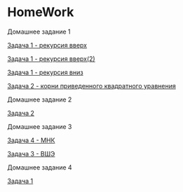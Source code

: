 # HomeWork
Домашнее задание 1

[Задача 1  - рекурсия вверх](https://github.com/YarRebrov/HomeWork/blob/master/number_one.py)

[Задача 1  - рекурсия вверх(2)](https://github.com/YarRebrov/HomeWork/blob/master/number_one_2.py)

[Задача 1  - рекурсия вниз](https://github.com/YarRebrov/HomeWork/blob/master/number_one_3.py)

[Задача 2  - корни приведенного квадратного уравнения](https://github.com/YarRebrov/HomeWork/blob/master/number_two.py)

Домашнее задание 2

[Задача 2]()

Домашнее задание 3

[Задача 4 - МНК](https://github.com/YarRebrov/HomeWork/blob/master/Dz(3)_number_4.py)

[Задача 3 - ВШЭ](https://github.com/YarRebrov/HomeWork/blob/master/Dz(3)_number_3.py)

Домашнее задание 4

[Задача 1](https://github.com/YarRebrov/HomeWork/blob/master/Dz(4)_number_1.py)
